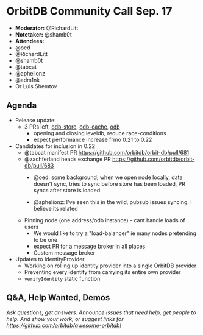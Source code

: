 # OrbitDB Community Call Sep. 17

- **Moderator:** @RichardLitt
- **Notetaker:** @shamb0t
- **Attendees:**
- @oed
- @RichardLitt
- @shamb0t
- @tabcat
- @aphelionz
- @adm1nk
- Or Luis Shemtov

## Agenda
- Release update:
    -  3 PRs left, [odb-store](https://github.com/orbitdb/orbit-db-store/pull/74), [odb-cache](https://github.com/orbitdb/orbit-db-cache/pull/14), [odb](https://github.com/orbitdb/orbit-db/pull/677)
        - opening and closing leveldb, reduce race-conditions
        - expect performance increase frmo 0.21 to 0.22
- Candidates for inclusion in 0.22
    - @tabcat manifest PR https://github.com/orbitdb/orbit-db/pull/681
    - @zachferland heads exchange PR https://github.com/orbitdb/orbit-db/pull/683
        - @oed: some background; when we open node locally, data doesn't sync, tries to sync before store has been loaded, PR syncs after store is loaded

        - @aphelionz: I've seen this in the wild, pubsub issues syncing, I believe its related
    - Pinning node (one address/odb instance) - cant handle loads of users
        - We would like to try a "load-balancer" ie many nodes pretending to be one
        - expect PR for a message broker in all places
        - Custom message broker
- Updates to IdentityProvider
    - Working on rolling up identity provider into a single OrbitDB provider
    - Preventing every identity from carrying its entire own provider
    - `verifyIdentity` static function


## Q&A, Help Wanted, Demos
_Ask questions, get answers. Announce issues that need help, get people to help. And show your work, or suggest links for https://github.com/orbitdb/awesome-orbitdb!_
